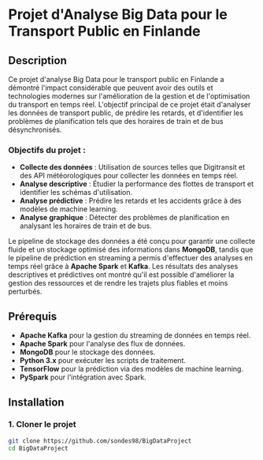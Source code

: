 # Projet d'Analyse Big Data pour le Transport Public en Finlande
 
## Description
 
Ce projet d'analyse Big Data pour le transport public en Finlande a démontré l'impact considérable que peuvent avoir des outils et technologies modernes sur l'amélioration de la gestion et de l'optimisation du transport en temps réel. L'objectif principal de ce projet était d'analyser les données de transport public, de prédire les retards, et d'identifier les problèmes de planification tels que des horaires de train et de bus désynchronisés.
 
### Objectifs du projet :
 
- **Collecte des données** : Utilisation de sources telles que Digitransit et des API météorologiques pour collecter les données en temps réel.
- **Analyse descriptive** : Étudier la performance des flottes de transport et identifier les schémas d'utilisation.
- **Analyse prédictive** : Prédire les retards et les accidents grâce à des modèles de machine learning.
- **Analyse graphique** : Détecter des problèmes de planification en analysant les horaires de train et de bus.
 
Le pipeline de stockage des données a été conçu pour garantir une collecte fluide et un stockage optimisé des informations dans **MongoDB**, tandis que le pipeline de prédiction en streaming a permis d'effectuer des analyses en temps réel grâce à **Apache Spark** et **Kafka**. Les résultats des analyses descriptives et prédictives ont montré qu'il est possible d'améliorer la gestion des ressources et de rendre les trajets plus fiables et moins perturbés.
 
## Prérequis
 
- **Apache Kafka** pour la gestion du streaming de données en temps réel.
- **Apache Spark** pour l'analyse des flux de données.
- **MongoDB** pour le stockage des données.
- **Python 3.x** pour exécuter les scripts de traitement.
- **TensorFlow** pour la prédiction via des modèles de machine learning.
- **PySpark** pour l'intégration avec Spark.
 
## Installation
 
### 1. Cloner le projet
 
```bash
git clone https://github.com/sondes98/BigDataProject
cd BigDataProject
